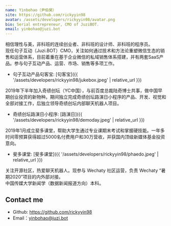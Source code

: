 ```yaml
---
name: Yinbohao（尹伯昊）
site: https://github.com/rickyyin98
avatar: /assets/developers/rickyyin98/avatar.png
bio: Serial entrepreneur, CMO of JuziBOT.
email: yinbohao@juzi.bot
---
```


相信理性与美，非科班的连续创业者、非科班的设计师、非科班的程序员。  
现任句子互动（Juzi.BOT）CMO，关注如何通过技术和方法论重塑微信生态的销售和运营体系，目前着重在基于企业微信的私域销售体系搭建，并有两套SaaS产品。参与句子互动产品、运营、市场、销售等多项工作。  

- 句子互动产品句客宝: [句客宝]({{ '/assets/developers/rickyyin98/jukebox.jpeg' | relative_url }})

2019年下半年加入奇绩创坛（YC中国），与前百度总裁陆奇博士共事，做中国早期创业投资的新物种。期间独立完成奇绩创坛路演日小程序的产品、开发、视觉和全部对接工作，后独立领导奇绩创坛内部聊天机器人项目。

- 奇绩创坛路演日小程序: [路演日]({{ '/assets/developers/rickyyin98/demoday.jpeg' | relative_url }})

2019年1月成立斐多课堂，帮助大学生通过专业课期末考试和掌握硬技能。一年多时间零预算获得超过5000名付费用户和30万营收，并获国内顶级新媒体基金投资意向。

- 斐多课堂: [斐多课堂]({{ '/assets/developers/rickyyin98/phaedo.jpeg' | relative_url }})

关注开源社区，热爱聊天机器人。现参与 Wechaty 社区运营，负责 Wechaty “暑期2020”项目的内外部对接。  
中国传媒大学新闻学（数据新闻报道方向）本科。  

## Contact me

- Github: <https://github.com/rickyyin98>
- Email：<yinbohao@juzi.bot>
  